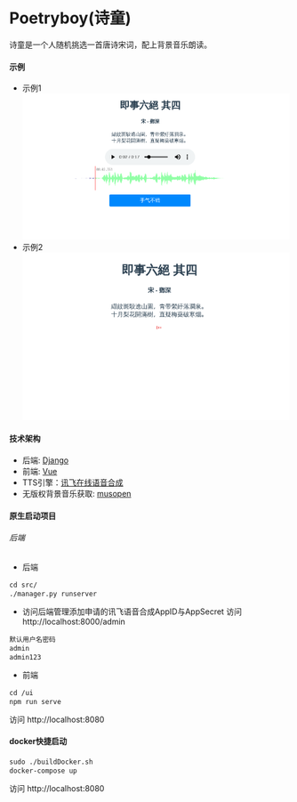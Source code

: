 # Poetryboy(诗童)
诗童是一个人随机挑选一首唐诗宋词，配上背景音乐朗读。
#### 示例
- 示例1
![示例１](./images/1.png)
- 示例2
![示例2](./images/2.png)

#### 技术架构
- 后端: [Django](https://www.djangoproject.com/)
- 前端: [Vue](https://cn.vuejs.org/index.html)
- TTS引擎：[讯飞在线语音合成](https://www.xfyun.cn/services/online_tts)
- 无版权背景音乐获取: [musopen](https://.org/music/)
#### 原生启动项目
###### 后端
- 后端
```
cd src/
./manager.py runserver
```

- 访问后端管理添加申请的讯飞语音合成AppID与AppSecret
访问 http://localhost:8000/admin
```
默认用户名密码
admin
admin123
```

- 前端
```
cd /ui
npm run serve
```
访问 http://localhost:8080

#### docker快捷启动
```
sudo ./buildDocker.sh
docker-compose up
```
访问 http://localhost:8080